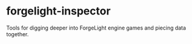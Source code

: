 # forgelight-inspector
Tools for digging deeper into ForgeLight engine games and piecing data together.
